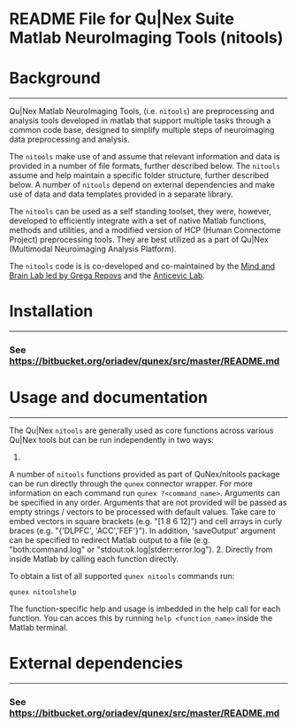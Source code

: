 # README File for Qu|Nex Suite Matlab NeuroImaging Tools (nitools)

Background
==========
---

Qu|Nex Matlab NeuroImaging Tools, (i.e. `nitools`) are preprocessing and 
analysis tools developed in matlab that support multiple 
tasks through a common code base, designed to simplify multiple steps of 
neuroimaging data preprocessing and analysis.

The `nitools` make use of and assume that relevant information and data
is provided in a number of file formats, further described below. The `nitools` 
assume and help maintain a specific folder structure, further described below.
A number of `nitools` depend on external dependencies and make use of data and
data templates provided in a separate library.

The `nitools` can be used as a self standing toolset, they were, however,
developed to efficiently integrate with a set of native Matlab functions, methods and
utilities, and a modified version of HCP (Human Connectome Project)
preprocessing tools. They are best utilized as a part of Qu|Nex (Multimodal
Neuroimaging Analysis Platform).

The `nitools` code is is co-developed and co-maintained by the 
[Mind and Brain Lab led by Grega Repovs](http://psy.ff.uni-lj.si/mblab/en) 
and the [Anticevic Lab](http://anticeviclab.yale.edu/).

Installation
============
---

### See https://bitbucket.org/oriadev/qunex/src/master/README.md

Usage and documentation
===============================
---
The Qu|Nex `nitools` are generally used as core functions across 
various Qu|Nex tools but can be run independently in two ways:

1. 
A number of `nitools` functions provided as part of QuNex/nitools package can be 
run directly through the `qunex` connector wrapper. 
For more information on each command run `qunex ?<command_name>`. 
Arguments can be specified in any order. Arguments that are not provided will 
be passed as empty strings / vectors to be processed with default values. 
Take care to embed vectors in square brackets (e.g. "[1 8 6 12]") and cell arrays 
in curly braces (e.g. "{'DLPFC', 'ACC','FEF'}"). 
In addition, 'saveOutput' argument can be specified to redirect Matlab
output to a file (e.g. "both:command.log" or "stdout:ok.log|stderr:error.log").
2. 
Directly from inside Matlab by calling each function directly.  

To obtain a list of all supported `qunex nitools` commands run:

`qunex nitoolshelp`

The function-specific help and usage is imbedded in the help call for each function.
You can acces this by running `help <function_name>` inside the Matlab terminal. 

External dependencies
=====================
---

### See https://bitbucket.org/oriadev/qunex/src/master/README.md


[Mind and Brain Lab]: http://mblab.si
[Anticevic Lab]: http://anticeviclab.yale.edu
